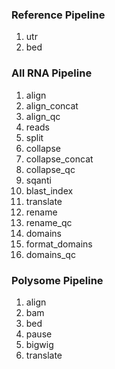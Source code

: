 ### Reference Pipeline

1) utr
2) bed

### All RNA Pipeline

1) align
2) align_concat
3) align_qc
4) reads
5) split
6) collapse
7) collapse_concat
8) collapse_qc
9) sqanti
10) blast_index
11) translate
12) rename
13) rename_qc
14) domains
15) format_domains
16) domains_qc

### Polysome Pipeline

1) align
2) bam
3) bed
4) pause
5) bigwig
6) translate

